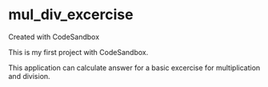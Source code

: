 # mul_div_excercise
Created with CodeSandbox

This is my first project with CodeSandbox.

This application can calculate answer for a basic excercise for multiplication and division.
